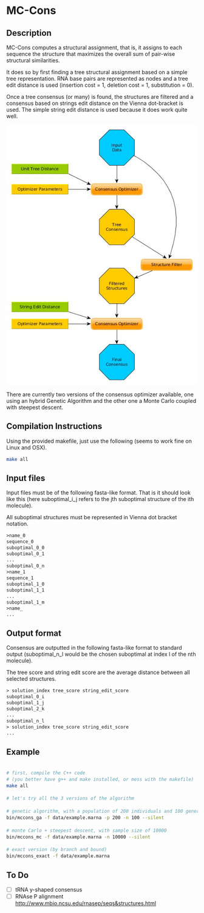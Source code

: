 # MC-Cons


## Description

MC-Cons computes a structural assignment, that is, it assigns to each sequence
the structure that maximizes the overall sum of pair-wise structural
similarities.


It does so by first finding a tree structural assignment based on a simple
tree representation.
RNA base pairs are represented as nodes and a tree edit distance is used
(insertion cost = 1, deletion cost = 1, substitution = 0).

Once a tree consensus (or many) is found, the structures are filtered and a
consensus based on strings edit distance on the Vienna dot-bracket is used.
The simple string edit distance is used because it does work quite well.


![](doc/figs/mccons_flowchart.jpg)


There are currently two versions of the consensus optimizer available,
one using an hybrid Genetic Algorithm and the other one a Monte Carlo
coupled with steepest descent.


## Compilation Instructions

Using the provided makefile, just use the following (seems to work fine
on Linux and OSX).

```bash
make all
```


## Input files

Input files must be of the following fasta-like format.
That is it should look like this (here suboptimal\_i\_j
refers to the jth suboptimal structure of the ith molecule).

All suboptimal structures must be represented in Vienna dot bracket notation.

    >name_0
    sequence_0
    suboptimal_0_0
    suboptimal_0_1
    ...
    suboptimal_0_n
    >name_1
    sequence_1
    suboptimal_1_0
    suboptimal_1_1
    ...
    suboptimal_1_m
    >name_
    ...


## Output format

Consensus are outputted in the following fasta-like format to standard
output (suboptimal\_n\_l would be the chosen suboptimal at index l of
the nth molecule).

The tree score and string edit score are the average
distance between all selected structures.

    > solution_index tree_score string_edit_score
    suboptimal_0_i
    suboptimal_1_j
    suboptimal_2_k
    ...
    suboptimal_n_l
    > solution_index tree_score string_edit_score
    ...

## Example

```bash

# first, compile the C++ code
# (you better have g++ and make installed, or mess with the makefile)
make all

# let's try all the 3 versions of the algorithm

# genetic algorithm, with a population of 200 individuals and 100 generations
bin/mccons_ga -f data/example.marna -p 200 -n 100 --silent

# monte Carlo + steepest descent, with sample size of 10000
bin/mccons_mc -f data/example.marna -n 10000 --silent

# exact version (by branch and bound)
bin/mccons_exact -f data/example.marna

```


## To Do
- [ ] tRNA y-shaped consensus
- [ ] RNAse P alignment http://www.mbio.ncsu.edu/rnasep/seqs&structures.html
